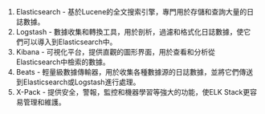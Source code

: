 

1. Elasticsearch - 基於Lucene的全文搜索引擎，專門用於存儲和查詢大量的日誌數據。
2. Logstash - 數據收集和轉換工具，用於剖析，過濾和格式化日誌數據，使它們可以導入到Elasticsearch中。
3. Kibana - 可視化平台，提供直觀的圖形界面，用於查看和分析從Elasticsearch中檢索的數據。
4. Beats - 輕量級數據傳輸器，用於收集各種數據源的日誌數據，並將它們傳送到Elasticsearch或Logstash進行處理。
5. X-Pack - 提供安全，警報，監控和機器學習等強大的功能，使ELK Stack更容易管理和維護。
